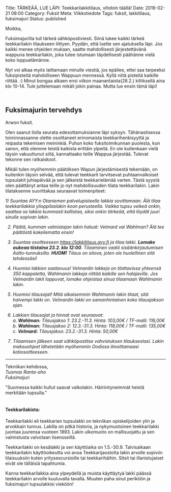 Title: TÄRKEÄÄ, LUE LÄPI: Teekkarilakkitilaus, vihdoin täällä!
Date: 2016-02-21 08:00
Category: Fuksit
Meta: Viikkotiedote
Tags: fuksit, lakkitilaus, fuksimajuri
Status: published

Moikka,

Fuksimajurilta tuli tärkeä sähköpostiviesti. Siinä lukee kaikki tärkeä teekkarilakin tilaukseen liittyen. Pyydän, että luette sen ajatuksella läpi. Jos kaikki menee ohjeiden mukaan, saatte mahdollisesti järjestettävänä wappuna teekkarilakin, joka tulee istumaan täydellisesti päähänne vielä koko loppuelämänne.

Nyt voi alkaa myös laittamaan minulle viestiä, jos epäilee, ettei saa tarpeeksi fuksipisteitä mahdolliseen Wappuun mennessä. Kyllä niitä pisteitä kaikille riittää. :) Minut bongaa alkaen ensi viikon maanantaista(28.2.) kiltiksellä aina klo 10-14. Tule juttelemaan mikäli jokin painaa. Mutta lue ensin tämä läpi!

<h2><div id="fmajor" class="small box">&nbsp;</div>Fuksimajurin tervehdys</h2>

Arwon fuksit.

Olen saanut ilolla seurata edesottamuksianne läpi syksyn. Tähänastisessa toiminnassanne olette osoittaneet erinomaista teekkarihenkisyyttä ja reipasta tekemisen meininkiä. Puhun koko fuksitoimikunnan puolesta, kun sanon, että olemme teistä kaikista erittäin ylpeitä. En ole kuitenkaan vielä täysin vakuuttunut siitä, kannattaako teille Wappua järjestää. Tulevat tekonne sen ratkaiskoot.

Mikäli tulen myöhemmin päätöksen Wapun järjestämisestä tekemään, on kuitenkin täysin selvää, että tulevat teekkarit tarvitsevat puhtaanvalkoiset tupsulakit juhlapäivää ja sen jälkeistä teekkarielämää varten. Tästä syystä olen päättänyt antaa teille jo nyt mahdollisuuden tilata teekkarilakin. Lakin tilataksenne suorittakaa seuraavat toimenpiteet:

<em>
1)   Suuntaa AYY:n Otaniemen palvelupisteelle lakkia sovittamaan. Älä tilaa teekkarilakkia ylioppilaslakin koon perusteella. Vaikka tupsu veikeä onkin, saattaa se lakkia kummasti kallistaa, siksi onkin tärkeää, että löydät juuri sinulle sopivan lakin.

2)   Päätä, kumman valmistajan lakin haluat: Velmard vai Wahlman? Älä tee päätöstä kokeilematta ensin!

3)   Suuntaa osoitteeseen <https://lakkitilaus.ayy.fi> ja tilaa lakki. **Lomake aukeaa tiistaina 23.2. klo 12:00**. Tilaaminen vaatii sisäänkirjautumisen Aalto-tunnuksilla. **HUOM!** Tilaus on sitova, joten ole huolellinen sitä tehdessäsi!

4)   Huomioi lakkien saatavuus! Velmardin lakkeja on tilattavissa yhteensä 350 kappaletta, Wahlmanin lakkeja riittää kaikille sen halajaville. Jos Velmardin lakit loppuvat, lomake ohjeistaa sinua tilaamaan Wahlmanin lakin.

5)   Huomioi tilausajat! Mitä aikaisemmin Wahlmanin lakin tilaat, sitä halvempi lakki on. Velmardin lakki on samanhintainen koko tilausjakson ajan.

6)   Lakkien tilausajat ja hinnat ovat seuraavat:  
a.   **Wahlman:** Tilausjakso 1: 23.2.-11.3. Hinta: 103,00€ / TF-malli: 116,00€  
b.   **Wahlman:** Tilausjakso 2: 12.3.-31.3. Hinta: 118,00€ / TF-malli: 135,00€  
c.   **Velmard:** Tilausjakso: 23.2.-31.3. Hinta: 50,00€  

7)   Tilaamisen jälkeen saat sähköpostitse vahvistuksen tilauksestasi. Lakin maksuohjeet lähetetään myöhemmin Oodissa ilmoittamaasi kotiosoitteeseen.

</em>

---

Tekniikan kehdossa,  
<em>Tuomas Ranta-aho  
Fuksimajuri</em>

"Suomessa kaikki hullut saavat valkolakin. Häiriintyneimmät heistä merkitään tupsulla."
 
<h4><div class="box leima">&nbsp;</div>Teekkarilakista:  </h4>
Teekkarilakki eli teekkarien tupsulakki on tekniikan opiskelijoiden ylin ja arvokkain tunnus. Lakilla on pitkä historia, ja nykymuotoinen teekkarilakki juontaa juurensa vuoteen 1893. Lakin ulkomuoto on mallisuojattu ja sen valmistusta valvotaan lisensseillä.
 
Teekkarilakki on kesälakki ja sen käyttöaika on 1.5.-30.9. Talvisaikaan teekkarilakin käyttöoikeutta voi anoa Teekkarijaostolta lakin arvolle sopiviin tilaisuuksiin kuten yritysexcursioille tai teekkarihäihin. Sitsit tai illanistujaiset eivät ole tälläisiä tapahtumia.
 
Kanna teekkarilakkia aina ylpeydellä ja muista käyttäytyä lakki päässä teekkarilakin arvolle kuuluvalla tavalla. Muuten paha sinut periköön ja fuksimajuri tupsulakkisi vieköön!

